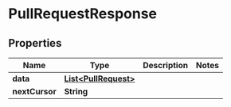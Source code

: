 

# PullRequestResponse


## Properties

| Name | Type | Description | Notes |
|------------ | ------------- | ------------- | -------------|
|**data** | [**List&lt;PullRequest&gt;**](PullRequest.md) |  |  |
|**nextCursor** | **String** |  |  |



